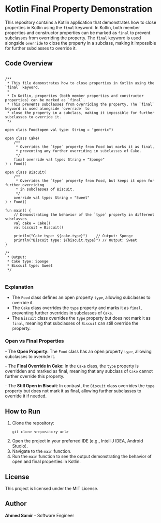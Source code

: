 
<body>

<h1>Kotlin Final Property Demonstration</h1>

<p>This repository contains a Kotlin application that demonstrates how to close properties in Kotlin using the <code>final</code> keyword. In Kotlin, both member properties and constructor properties can be marked as <code>final</code> to prevent subclasses from overriding the property. The <code>final</code> keyword is used alongside <code>override</code> to close the property in a subclass, making it impossible for further subclasses to override it.</p>

<h2>Code Overview</h2>

<pre>
<code>
/**
 * This file demonstrates how to close properties in Kotlin using the `final` keyword.
 *
 * In Kotlin, properties (both member properties and constructor properties) can be marked as `final`.
 * This prevents subclasses from overriding the property. The `final` keyword is used alongside `override` to
 * close the property in a subclass, making it impossible for further subclasses to override it.
 */

open class Food(open val type: String = "generic")

open class Cake(
    /**
     * Overrides the `type` property from Food but marks it as final,
     * preventing any further overriding in subclasses of Cake.
     */
    final override val type: String = "Sponge"
) : Food()

open class Biscuit(
    /**
     * Overrides the `type` property from Food, but keeps it open for further overriding
     * in subclasses of Biscuit.
     */
    override val type: String = "Sweet"
) : Food()

fun main() {
    // Demonstrating the behavior of the `type` property in different subclasses
    val cake = Cake()
    val biscuit = Biscuit()

    println("Cake type: ${cake.type}")    // Output: Sponge
    println("Biscuit type: ${biscuit.type}") // Output: Sweet
}

/*
 * Output:
 * Cake type: Sponge
 * Biscuit type: Sweet
 */
</code>
</pre>

<h3>Explanation</h3>

<ul>
    <li>The <code>Food</code> class defines an open property <code>type</code>, allowing subclasses to override it.</li>
    <li>The <code>Cake</code> class overrides the <code>type</code> property and marks it as <code>final</code>, preventing further overrides in subclasses of <code>Cake</code>.</li>
    <li>The <code>Biscuit</code> class overrides the <code>type</code> property but does not mark it as <code>final</code>, meaning that subclasses of <code>Biscuit</code> can still override the property.</li>
</ul>

<h3>Open vs Final Properties</h3>

<p>
- The <strong>Open Property</strong>: The <code>Food</code> class has an open property <code>type</code>, allowing subclasses to override it.
</p>
<p>
- The <strong>Final Override in Cake</strong>: In the <code>Cake</code> class, the <code>type</code> property is overridden and marked as final, meaning that any subclass of <code>Cake</code> cannot further override this property.
</p>
<p>
- The <strong>Still Open in Biscuit</strong>: In contrast, the <code>Biscuit</code> class overrides the <code>type</code> property but does not mark it as final, allowing further subclasses to override it if needed.
</p>

<h2>How to Run</h2>

<ol>
    <li>Clone the repository:
        <pre><code>git clone &lt;repository-url&gt;</code></pre>
    </li>
    <li>Open the project in your preferred IDE (e.g., IntelliJ IDEA, Android Studio).</li>
    <li>Navigate to the <code>main</code> function.</li>
    <li>Run the <code>main</code> function to see the output demonstrating the behavior of open and final properties in Kotlin.</li>
</ol>

<h2>License</h2>

<p>This project is licensed under the MIT License.</p>

<h2>Author</h2>

<p><strong>Ahmed Samir</strong> - Software Engineer</p>

</body>
</html>
